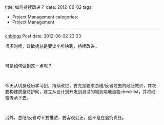 title: 如何持续改进？
date: 2012-06-02
tags:
  - Project Management
categories:
  - Project Management
---

[cnblogs](http://www.cnblogs.com/pcy0/archive/2012/06/02/2532374.html) Post date: 2012-06-02 23:33

很多时候，谈敏捷总是要谈小步快跑，持续改进。

 

可是如何做到这一点呢？

 

今天从切身经历学习到，持续改进，首先是要求总结/反省过去的经验教训，其次要构建质量防护网，建立从设计到开发到测试的端到端地流程checklist，并将经验传承下去。

 

另外，总结/反省时不要推诿，要客观公正，这不是在追究责任。
